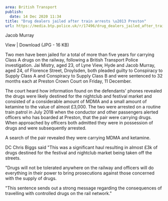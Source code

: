 ```yaml
area: British Transport
publish:
  date: 14 Dec 2020 11:34
title: "Drug dealers jailed after train arrests \u2013 Preston"
url: https://media.btp.police.uk/r/17496/drug_dealers_jailed_after_train_arrests___preston_
```

Jacob Murray

View | Download (JPG - 16 KB)

Two men have been jailed for a total of more than five years for carrying Class A drugs on the railway, following a British Transport Police investigation.
Jai Mistry, aged 23, of Lyne View, Hyde and Jacob Murray, aged 24, of Florence Street, Droylsden, both pleaded guilty to Conspiracy to Supply Class A and Conspiracy to Supply Class B and were sentenced to 32 months each at Preston Crown Court on Friday, 11 December.

The court heard how information found on the defendants' phones revealed the drugs were likely destined for the nightclub and festival market and consisted of a considerable amount of MDMA and a small amount of ketamine to the value of almost £3,000.
The two were arrested on a routine train patrol in July 2018 when the conductor and other passengers alerted officers who has boarded at Preston, that the pair were carrying drugs.
When approached by officers both admitted they were in possession of drugs and were subsequently arrested.

A search of the pair revealed they were carrying MDMA and ketamine.

DC Chris Biggs said "This was a significant haul resulting in almost £3k of drugs destined for the festival and nightclub market being taken off the streets.

"Drugs will not be tolerated anywhere on the railway and officers will do everything in their power to bring prosecutions against those concerned with the supply of drugs.

"This sentence sends out a strong message regarding the consequences of travelling with controlled drugs on the rail network."
